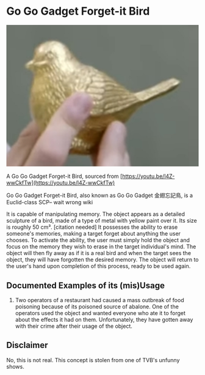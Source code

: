 # Go Go Gadget Forget-it Bird
![ ](/wiki/freebirdyeah.png "Go Go Gadget Forget-it Bird")

A Go Go Gadget Forget-it Bird, sourced from [https://youtu.be/l4Z-wwCkfTw](https://youtu.be/l4Z-wwCkfTw)

Go Go Gadget Forget-it Bird, also known as Go Go Gadget 金翅忘記鳥, is a Euclid-class SCP– wait wrong wiki

It is capable of manipulating memory. The object appears as a detailed sculpture of a bird, made of a type of metal with yellow paint over it. Its size is roughly 50 cm³. [citation needed] It possesses the ability to erase someone's memories, making a target forget about anything the user chooses. To activate the ability, the user must simply hold the object and focus on the memory they wish to erase in the target individual's mind. The object will then fly away as if it is a real bird and when the target sees the object, they will have forgotten the desired memory. The object will return to the user's hand upon completion of this process, ready to be used again.

## Documented Examples of its (mis)Usage
1. Two operators of a restaurant had caused a mass outbreak of food poisoning because of its poisoned source of abalone. One of the operators used the object and wanted everyone who ate it to forget about the effects it had on them. Unfortunately, they have gotten away with their crime after their usage of the object.

## Disclaimer
No, this is not real. This concept is stolen from one of TVB's unfunny shows.
